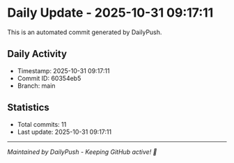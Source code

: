 # Daily Update - 2025-10-31 09:17:11

This is an automated commit generated by DailyPush.

## Daily Activity
- Timestamp: 2025-10-31 09:17:11
- Commit ID: 60354eb5
- Branch: main

## Statistics
- Total commits: 11
- Last update: 2025-10-31 09:17:11

---
*Maintained by DailyPush - Keeping GitHub active! 🚀*
